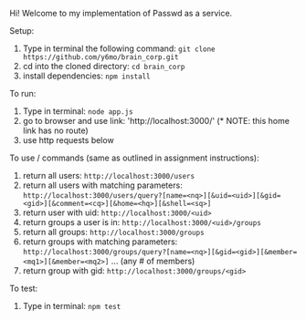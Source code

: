 Hi! Welcome to my implementation of Passwd as a service. 

Setup: 
1. Type in terminal the following command: `git clone https://github.com/y6mo/brain_corp.git`
2. cd into the cloned directory: `cd brain_corp`
3. install dependencies: `npm install`

To run:
1. Type in terminal: `node app.js`
2. go to browser and use link: 'http://localhost:3000/' (* NOTE: this home link has no route)
3. use http requests below

To use / commands (same as outlined in assignment instructions):
1. return all users: 
   `http://localhost:3000/users` 
2. return all users with matching parameters: 
   `http://localhost:3000/users/query?[name=<nq>][&uid=<uid>][&gid=<gid>][&comment=<cq>][&home=<hq>][&shell=<sq>]`
3. return user with uid: 
   `http://localhost:3000/<uid>`
4. return groups a user is in: 
   `http://localhost:3000/<uid>/groups`
5. return all groups:
   `http://localhost:3000/groups`
6. return groups with matching parameters:
   `http://localhost:3000/groups/query?[name=<nq>][&gid=<gid>][&member=<mq1>][&member=<mq2>]` ... (any # of members)
7. return group with gid:
   `http://localhost:3000/groups/<gid>`
   
To test: 
1. Type in terminal: `npm test`
   
   

